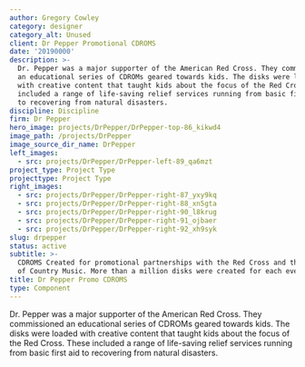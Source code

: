 ```yaml
---
author: Gregory Cowley
category: designer
category_alt: Unused
client: Dr Pepper Promotional CDROMS
date: '20190000'
description: >-
  Dr. Pepper was a major supporter of the American Red Cross. They commissioned
  an educational series of CDROMs geared towards kids. The disks were loaded
  with creative content that taught kids about the focus of the Red Cross. These
  included a range of life-saving relief services running from basic first aid
  to recovering from natural disasters.
discipline: Discipline
firm: Dr Pepper
hero_image: projects/DrPepper/DrPepper-top-86_kikwd4
image_path: /projects/DrPepper
image_source_dir_name: DrPepper
left_images:
  - src: projects/DrPepper/DrPepper-left-89_qa6mzt
project_type: Project Type
projecttype: Project Type
right_images:
  - src: projects/DrPepper/DrPepper-right-87_yxy9kq
  - src: projects/DrPepper/DrPepper-right-88_xn5gta
  - src: projects/DrPepper/DrPepper-right-90_l8krug
  - src: projects/DrPepper/DrPepper-right-91_ojbaer
  - src: projects/DrPepper/DrPepper-right-92_xh9syk
slug: drpepper
status: active
subtitle: >-
  CDROMS Created for promotional partnerships with the Red Cross and the Academy
  of Country Music. More than a million disks were created for each event.
title: Dr Pepper Promo CDROMS
type: Component
---
```

Dr. Pepper was a major supporter of the American Red Cross. They commissioned an educational series of CDROMs geared towards kids. The disks were loaded with creative content that taught kids about the focus of the Red Cross. These included a range of life-saving relief services running from basic first aid to recovering from natural disasters.

